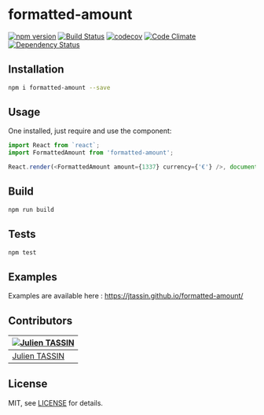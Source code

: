 # formatted-amount 
[![npm version](https://badge.fury.io/js/formatted-amount.svg)](https://badge.fury.io/js/formatted-amount) 
[![Build Status](https://travis-ci.org/jtassin/formatted-amount.svg?branch=master)](https://travis-ci.org/jtassin/formatted-amount)
[![codecov](https://codecov.io/gh/jtassin/formatted-amount/branch/master/graph/badge.svg)](https://codecov.io/gh/jtassin/formatted-amount)
[![Code Climate](https://codeclimate.com/github/jtassin/formatted-amount/badges/gpa.svg)](https://codeclimate.com/github/jtassin/formatted-amount)
[![Dependency Status](https://www.versioneye.com/user/projects/579f505c72d75c002d25a42e/badge.png)](https://www.versioneye.com/user/projects/579f505c72d75c002d25a42e)


## Installation
```sh
npm i formatted-amount --save
```

## Usage
One installed, just require and use the component:
```javascript
import React from `react`;
import FormattedAmount from 'formatted-amount';

React.render(<FormattedAmount amount={1337} currency={'€'} />, document.querySelector('#main'));
```

## Build
```sh
npm run build
```

## Tests

```sh
npm test
```

## Examples

Examples are available here : https://jtassin.github.io/formatted-amount/

## Contributors

[![Julien TASSIN](https://avatars0.githubusercontent.com/u/1771191?v=3&s=144)](https://github.com/roylee0704/) |
---|
[Julien TASSIN](https://github.com/jtassin) |

## License

MIT, see [LICENSE](/LICENSE) for details.
